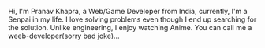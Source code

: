 
Hi, I'm Pranav Khapra, a Web/Game  Developer from India, currently, I'm a Senpai in my life. I love solving problems even though I  end up searching for the solution. Unlike engineering, I enjoy watching Anime. You can call me a weeb-developer(sorry bad joke)...
